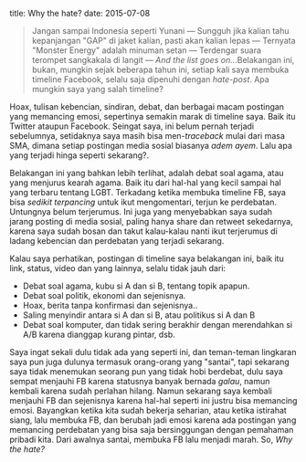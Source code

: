 title: Why the hate?
date: 2015-07-08

> Jangan sampai Indonesia seperti Yunani — Sungguh jika kalian tahu kepanjangan "GAP" di jaket kalian, pasti akan kalian lepas — Ternyata "Monster Energy" adalah minuman setan — Terdengar suara terompet sangkakala di langit — _And the list goes on.._.Belakangan ini, bukan, mungkin sejak beberapa tahun ini, setiap kali saya membuka timeline Facebook, selalu saja dipenuhi dengan _hate-post_. Apa mungkin saya yang salah timeline?

Hoax, tulisan kebencian, sindiran, debat, dan berbagai macam postingan yang memancing emosi, sepertinya semakin marak di timeline saya. Baik itu Twitter ataupun Facebook. Seingat saya, ini belum pernah terjadi sebelumnya, setidaknya saya masih bisa men-_traceback_ mulai dari masa SMA, dimana setiap postingan media sosial biasanya _adem ayem_. Lalu apa yang terjadi hinga seperti sekarang?.

Belakangan ini yang bahkan lebih terlihat, adalah debat soal agama, atau yang menjurus kearah agama. Baik itu dari hal-hal yang kecil sampai hal yang terbaru tentang LGBT. Terkadang ketika membuka timeline FB, saya bisa _sedikit terpancing_ untuk ikut mengomentari, terjun ke perdebatan. Untungnya belum terjerumus. Ini juga yang menyebabkan saya sudah jarang posting di media sosial, paling hanya share dan retweet sekedarnya, karena saya sudah bosan dan takut kalau-kalau nanti ikut terjerumus di ladang kebencian dan perdebatan yang terjadi sekarang.

Kalau saya perhatikan, postingan di timeline saya belakangan ini, baik itu link, status, video dan yang lainnya, selalu tidak jauh dari:

* Debat soal agama, kubu si A dan si B, tentang topik apapun.
* Debat soal politik, ekonomi dan sejenisnya.
* Hoax, berita tanpa konfirmasi dan sejenisnya..
* Saling menyindir antara si A dan si B, atau politikus si A dan B
* Debat soal komputer, dan tidak sering berakhir dengan merendahkan si A/B karena dianggap kurang pintar, dsb.

Saya ingat sekali dulu tidak ada yang seperti ini, dan teman-teman lingkaran saya pun juga dulunya termasuk orang-orang yang "santai", tapi sekarang saya tidak menemukan seorang pun yang tidak hobi berdebat, dulu saya sempat menjauhi FB karena statusnya banyak bernada _galau_, namun kembali karena sudah perlahan hilang. Namun sekarang saya kembali menjauhi FB dan sejenisnya karena hal-hal seperti ini justru bisa memancing emosi. Bayangkan ketika kita sudah bekerja seharian, atau ketika istirahat siang, lalu membuka FB, dan berubah jadi emosi karena ada postingan yang memancing perdebatan yang bisa saja bersinggungan dengan pemahaman pribadi kita. Dari awalnya santai, membuka FB lalu menjadi marah. So, _Why the hate?_

